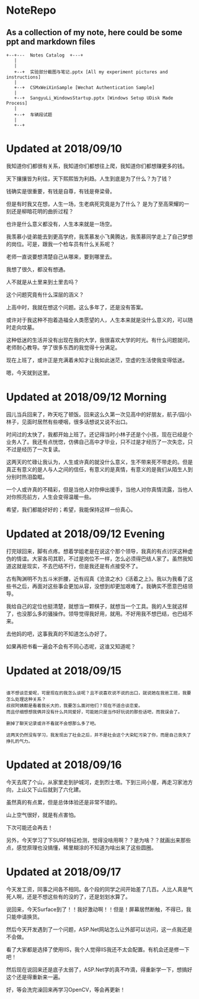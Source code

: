 # NoteRepo

## As a collection of my note, here could be some ppt and markdown files

```
+--+---  Notes Catalog  +---+
   |
   |
   +--+  实验部分截图与笔记.pptx [All my experiment pictures and instructions]
   |
   +--+  CSMxWeiXinSample [Wechat Authentication Sample]
   |
   +--+  SangyuLi_WindowsStartup.pptx [Windows Setup UDisk Made Process]
   |
   +--+  车辆段试题
   |
   +--+  
```


# Updated at 2018/09/10

我知道你们都很有关系，我知道你们都想往上爬，我知道你们都想赚更多的钱。

天下攘攘皆为利往，天下熙熙皆为利趋。人生到底是为了什么？为了钱？

钱确实是很重要，有钱是自尊，有钱是脊梁骨。

但是有时我又在想，人生一场，生老病死究竟是为了什么？
是为了至高荣耀的一刻还是柳暗花明的曲折过程？

也许是什么意义都没有，人生本来就是一场空。

我羡慕小徒弟能去到更高学府，我羡慕发小飞黄腾达，我羡慕同学走上了自己梦想的岗位。可是，跟我一个检车员有什么关系呢？

老师一直说要想清楚自己从哪来，要到哪里去。

我想了很久，都没有想通。

人不就是从土里来到土里去吗？

这个问题究竟有什么深层的涵义？

上高中时，我就在想这个问题。这么多年了，还是没有答案。

或许对于我这种不抱着造福全人类愿望的人，人生本来就是没什么意义的，可以随时走向坟墓。

这种低迷的生活并没有出现在我的大学，我很喜欢大学的时光。有什么问题就问，老师耐心教导。学了很多东西的我觉得十分满足。

现在上班了，或许正是充满着未知才让我如此迷茫，空虚的生活使我变得低迷。

嗯，今天就到这里。

#  Updated at 2018/09/12 Morning

园儿当兵回来了，昨天吃了顿饭。回来这么久第一次见高中的好朋友，航子/园/小林子，见面时居然有些哽咽，很多话想说又说不出口。

时间过的太快了，我都开始上班了。还记得当时小林子还是个小孩，现在已经是个业务人了。我还有点恍惚，仿佛自己高中才毕业，只不过是才经历了一次失恋，只不过是经历了一次复读。

这两天的忙碌让我认为，人生或许真的就没什么意义，生不带来死不带走的。但是真正有意义的是人与人之间的信任，有意义的是真情，有意义的是我们从陌生人到分别时热泪盈眶。

一个人或许真的不精彩，但是当他人对你伸出援手，当他人对你真情流露，当他人对你照亮前方，人生会变得温暖一些。

希望，我们都能好好的；希望，我能保持这样一份真心。

# Updated at 2018/09/12 Evening

打完球回来，脚有点疼。想着学姐老是在说这个那个领导，我真的有点讨厌这种虚伪的情谊。大家各司其职，不过是岗位不一样，怎么必须得巴结人家了。虽然我知道这就是现实，不去巴结不行，但是我还是有点接受不了。

古有陶渊明不为五斗米折腰，近有阎真《沧浪之水》《活着之上》。我以为我看了这些书之后，再面对这些事会更加从容，没想到却更加艰难了。我确实不愿意巴结领导。

我给自己的定位也挺清楚，就想当一颗棋子，就想当一个工具。我的人生就这样了，也没那么多的骚操作。领导觉得我好用，就用。不好用我不想巴结，也巴结不来。

去他妈的吧，这事我真的不知道怎么办好了。

如果再把书看一遍会不会有不同心态呢，这谁又知道呢？

# Updated at 2018/09/15

``` text

谁不想谈恋爱呢，可是现在的我怎么谈呢？且不说喜欢说不说的出口，就说她在我爸工班，我要怎么处理这种关系？
叔叔阿姨都是看着我长大的，我要怎么面对他们？现在不适合谈恋爱。
而且仔细想想我俩并没有什么共同爱好，可能她只是当作好玩说的那些话吧，而我误会了。

删掉了聊天记录或许不看就不会想那么多了吧。
``` 

``` text
这两天仍然没有学习，我发现出了社会之后，并不是社会这个大染缸污染了你，而是自己丧失了挣扎的气力。
``` 

# Updated at 2018/09/16

今天去爬了个山，从家里走到护城河，走到烈士塔。下到三间小屋，再走习家池方向，上山又下山后就到了六化建。

虽然真的有点累，但是总体体验还是非常不错的。

山上空气很好，就是有点害怕。

下次可能还会再去！

另外，今天学习了下SURF特征检测，觉得没啥用啊？？是为啥？？就画出来那些点，感觉原理也没搞懂，稀里糊涂的不知道为啥出来了这些圆圈。


# Updated at 2018/09/17

今天发工资，同事之间各不相同。各个段的同学之间开始差了几百。人比人真是气死人啊，还是不想这些有的没的了，还是划划水算了。

说回来，今天Surface到了！！我好激动啊！！但是！屏幕居然断触，不得已，我只能申请换货。

然后今天开发遇到了一个问题，ASP.Net网站怎么让外部可以访问，这一点我还是不会做。

看了大家都是选择了使用IIS，我个人觉得IIS我还不太会配置。有机会还是修一下吧！

然后现在说回来还是底子太弱了，ASP.Net学的真不咋滴，得重新学一下，想搞好这个还是得重新来一遍。

好，等会洗完澡回来再学习OpenCV，等会再更新！


